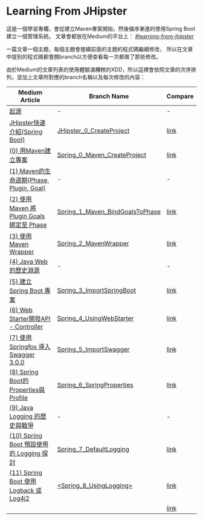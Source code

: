 # Learning From JHipster

這是一個學習專欄，會從建立Maven專案開始，然後循序漸進的使用Spring Boot建立一個管理系統。
文章會都放在Medium的平台上： [#learning-from-jhipster](https://medium.com/learning-from-jhipster)

一篇文章一個主題，每個主題會接續前面的主題的程式碼繼續修改，
所以在文章中提到的程式碼都會開branch以方便查看每一次都做了那些修改。

由於Medium的文章列表的使用體驗滿糟糕的XDD，所以這裡會依照文章的次序排列，並加上文章所對應的branch名稱以及每次修改的內容：

| Medium Article | Branch Name | Compare |
| ------ | ------ | ------ |
| [起源](https://medium.com/learning-from-jhipster/%E8%B5%B7%E6%BA%90-10638422db6c) | - | - |
| [JHipster快速介紹(Spring Boot)](https://medium.com/learning-from-jhipster/jhipster%E5%BF%AB%E9%80%9F%E4%BB%8B%E7%B4%B9-spring-boot-4287f29087d0) | [JHipster_0_CreateProject](https://github.com/albert-hg/learning-from-jhipster/tree/JHipster_0_CreateProject) | [link](https://github.com/albert-hg/learning-from-jhipster/compare/master...JHipster_0_CreateProject) |
| [(0) 用Maven建立專案](https://medium.com/learning-from-jhipster/0-%E7%94%A8maven%E5%BB%BA%E7%AB%8B%E5%B0%88%E6%A1%88-1f504f9a712b) |[Spring_0_Maven_CreateProject](https://github.com/albert-hg/learning-from-jhipster/tree/Spring_0_Maven_CreateProject)| [link](https://github.com/albert-hg/learning-from-jhipster/compare/master...Spring_0_Maven_CreateProject) |
| [(1) Maven的生命週期(Phase, Plugin, Goal)](https://medium.com/learning-from-jhipster/1-maven%E7%9A%84%E7%94%9F%E5%91%BD%E9%80%B1%E6%9C%9F-phase-plugin-goal-d69a2591dc45) | - | - |
| [(2) 使用 Maven 將 Plugin Goals 綁定至 Phase](https://medium.com/learning-from-jhipster/2-%E5%B0%87-plugin-goals-%E7%B6%81%E5%AE%9A%E8%87%B3-phase-13c6b6b8d9bd) | [Spring_1_Maven_BindGoalsToPhase](https://github.com/albert-hg/learning-from-jhipster/tree/Spring_1_Maven_BindGoalsToPhase) | [link](https://github.com/albert-hg/learning-from-jhipster/compare/Spring_0_Maven_CreateProject...Spring_1_Maven_BindGoalsToPhase) |
| [(3) 使用 Maven Wrapper](https://medium.com/learning-from-jhipster/3-%E4%BD%BF%E7%94%A8-maven-wrapper-f4b7e460278) | [Spring_2_MavenWrapper](https://github.com/albert-hg/learning-from-jhipster/tree/Spring_2_MavenWrapper)| [link](https://github.com/albert-hg/learning-from-jhipster/compare/Spring_1_Maven_BindGoalsToPhase...Spring_2_MavenWrapper) |
| [(4) Java Web 的歷史淵源](https://medium.com/learning-from-jhipster/4-java-web-%E7%9A%84%E6%AD%B7%E5%8F%B2%E6%B7%B5%E6%BA%90-2e324135c808) | - | - |
| [(5) 建立 Spring Boot 專案](https://medium.com/learning-from-jhipster/5-%E5%BB%BA%E7%AB%8B-spring-boot-%E5%B0%88%E6%A1%88-e7291a050ea1) | [Spring_3_ImportSpringBoot](https://github.com/albert-hg/learning-from-jhipster/tree/Spring_3_ImportSpringBoot)| [link](https://github.com/albert-hg/learning-from-jhipster/compare/Spring_2_MavenWrapper...Spring_3_ImportSpringBoot) |
| [(6) Web Starter開發API - Controller](https://medium.com/learning-from-jhipster/6-web-starter%E9%96%8B%E7%99%BCapi-controller-2c0e46cac7ed) | [Spring_4_UsingWebStarter](https://github.com/albert-hg/learning-from-jhipster/tree/Spring_4_UsingWebStarter)| [link](https://github.com/albert-hg/learning-from-jhipster/compare/Spring_3_ImportSpringBoot...Spring_4_UsingWebStarter) |
| [(7) 使用 Springfox 導入Swagger 3.0.0](https://medium.com/learning-from-jhipster/7-%E4%BD%BF%E7%94%A8-springfox-%E5%B0%8E%E5%85%A5swagger-3-0-0-e1067cb1c565) | [Spring_5_ImportSwagger](https://github.com/albert-hg/learning-from-jhipster/tree/Spring_5_ImportSwagger)| [link](https://github.com/albert-hg/learning-from-jhipster/compare/Spring_4_UsingWebStarter...Spring_5_ImportSwagger) |
| [(8) Spring Boot的Properties與Profile](https://medium.com/learning-from-jhipster/8-spring-boot%E7%9A%84properties%E8%88%87profile-8cab3cd06856) | [Spring_6_SpringProperties](https://github.com/albert-hg/learning-from-jhipster/tree/Spring_6_SpringProperties)| [link](https://github.com/albert-hg/learning-from-jhipster/compare/Spring_5_ImportSwagger...Spring_6_SpringProperties) |
| [(9) Java Logging 的歷史與戰爭](https://medium.com/learning-from-jhipster/9-java-logging-%E7%9A%84%E6%AD%B7%E5%8F%B2%E8%88%87%E6%88%B0%E7%88%AD-e18150540d29) | - | - |
| [(10) Spring Boot 預設使用的 Logging 探討](https://medium.com/learning-from-jhipster/10-spring-boot-%E9%A0%90%E8%A8%AD%E4%BD%BF%E7%94%A8%E7%9A%84-logging-%E6%8E%A2%E8%A8%8E-8cb7a9738484) | [Spring_7_DefaultLogging](https://github.com/albert-hg/learning-from-jhipster/tree/Spring_7_DefaultLogging)| [link](https://github.com/albert-hg/learning-from-jhipster/compare/Spring_6_SpringProperties...Spring_7_DefaultLogging) |
| [(11) Spring Boot 使用 Logback 或 Log4j2](https://medium.com/learning-from-jhipster/11-spring-boot-%E4%BD%BF%E7%94%A8-logback-%E6%88%96-log4j2-e655b320a2c8) | [<Spring_8_UsingLogging>](https://github.com/albert-hg/learning-from-jhipster/tree/Spring_8_UsingLogging)| [link](https://github.com/albert-hg/learning-from-jhipster/compare/Spring_7_DefaultLogging...Spring_8_UsingLogging?diff=split) |
| [<ArticleName>](<link>) | [<BranchName>](<link>)| [link](<compare-link>) |

